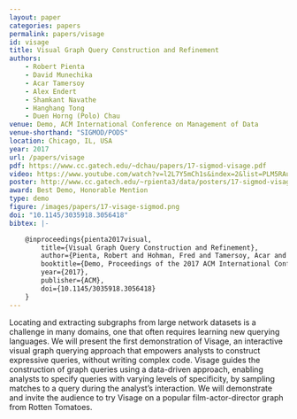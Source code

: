 ```yaml
---
layout: paper
categories: papers
permalink: papers/visage
id: visage
title: Visual Graph Query Construction and Refinement
authors:
    - Robert Pienta
    - David Munechika
    - Acar Tamersoy
    - Alex Endert
    - Shamkant Navathe
    - Hanghang Tong
    - Duen Horng (Polo) Chau
venue: Demo, ACM International Conference on Management of Data
venue-shorthand: "SIGMOD/PODS"
location: Chicago, IL, USA
year: 2017
url: /papers/visage
pdf: https://www.cc.gatech.edu/~dchau/papers/17-sigmod-visage.pdf
video: https://www.youtube.com/watch?v=l2L7Y5mCh1s&index=2&list=PLM5RAudXfaumbXG2vOk1eFMHY3rkPCRNR
poster: http://www.cc.gatech.edu/~rpienta3/data/posters/17-sigmod-visage-poster.pdf
award: Best Demo, Honorable Mention
type: demo
figure: /images/papers/17-visage-sigmod.png
doi: "10.1145/3035918.3056418"
bibtex: |-

    @inproceedings{pienta2017visual,
        title={Visual Graph Query Construction and Refinement},
        author={Pienta, Robert and Hohman, Fred and Tamersoy, Acar and Endert, Alex and Navathe, Shamkant and Tong, Hanghang and Chau, Duen Horng},
        booktitle={Demo, Proceedings of the 2017 ACM International Conference on Management of Data},
        year={2017},
        publisher={ACM},
        doi={10.1145/3035918.3056418}
    }
---
```


Locating and extracting subgraphs from large network datasets is a challenge in many domains, one that often requires learning new querying languages.
We will present the first demonstration of Visage, an interactive visual graph querying approach that empowers analysts to construct expressive queries, without writing complex code. Visage guides the construction of graph queries using a data-driven approach, enabling analysts to specify queries with varying levels of specificity, by sampling matches to a query during the analyst’s interaction.
We will demonstrate and invite the audience to try Visage on a popular film-actor-director graph from Rotten Tomatoes.